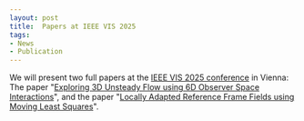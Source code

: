 ```yaml
---
layout: post
title:  Papers at IEEE VIS 2025
tags:
- News
- Publication
---
```

We will present two full papers at the <a href="https://ieeevis.org/year/2025/welcome" target="_blank">IEEE VIS 2025 conference</a> in Vienna: The paper "<a href="./research/observerspaces/" target="_blank">Exploring 3D Unsteady Flow using 6D Observer Space Interactions</a>", and the paper "<a href="./research/mlsobservers/" target="_blank">Locally Adapted Reference Frame Fields using Moving Least Squares</a>".
